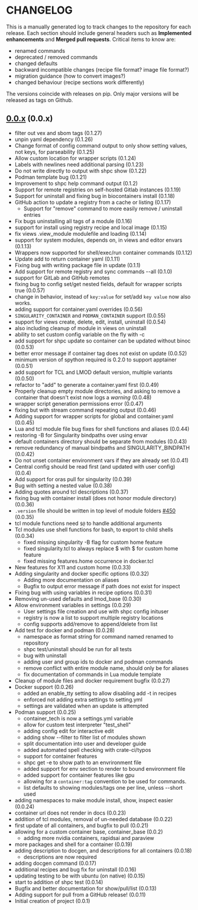 # CHANGELOG

This is a manually generated log to track changes to the repository for each release.
Each section should include general headers such as **Implemented enhancements**
and **Merged pull requests**. Critical items to know are:

 - renamed commands
 - deprecated / removed commands
 - changed defaults
 - backward incompatible changes (recipe file format? image file format?)
 - migration guidance (how to convert images?)
 - changed behaviour (recipe sections work differently)

The versions coincide with releases on pip. Only major versions will be released as tags on Github.

## [0.0.x](https://github.com/singularityhub/singularity-hpc/tree/main) (0.0.x)
 - filter out vex and sbom tags (0.1.27)
 - unpin yaml dependency (0.1.26)
 - Change format of config command output to only show setting values, not keys, for parseability (0.1.25)
 - Allow custom location for wrapper scripts (0.1.24)
 - Labels with newlines need additional parsing (0.1.23)
 - Do not write directly to output with shpc show (0.1.22)
 - Podman template bug (0.1.21)
 - Improvement to shpc help command output (0.1.2)
 - Support for remote registries on self-hosted Gitlab instances (0.1.19)
 - Support for uninstall and fixing bug in biocontainers install (0.1.18)
 - GitHub action to update a registry from a cache or listing (0.1.17)
   - Support for "remove" command to more easily remove / uninstall entries
 - Fix bugs uninstalling all tags of a module (0.1.16)
 - support for install using registry recipe and local image (0.1.15)
 - fix views .view_module modulefile and loading (0.1.14)
 - support for system modules, depends on, in views and editor envars (0.1.13)
 - Wrappers now supported for shell/exec/run container commands (0.1.12)
 - Update add to return container yaml (0.1.11)
 - Fixing bug with writing package file in update (0.1.1)
 - Add support for remote registry and sync commands --all (0.1.0)
  - support for GitLab and GitHub remotes
 - fixing bug to config set/get nested fields, default for wrapper scripts true (0.0.57)
  - change in behavior, instead of `key:value` for set/add `key value` now also works.
 - adding support for container.yaml overrides (0.0.56)
 - `SINGULARITY_CONTAINER` and `PODMAN_CONTAINER` support (0.0.55)
 - support for views create, delete, edit, install, uninstall (0.0.54)
  - also including cleanup of module in views on uninstall
  - ability to set custom config variable on the fly with -c
 - add support for shpc update so container can be updated without binoc (0.0.53)
 - better error message if container tag does not exist on update (0.0.52)
 - minimum version of spython required is 0.2.0 to support apptainer (0.0.51)
 - add support for TCL and LMOD default version, multiple variants (0.0.50)
 - refactor to "add" to generate a container.yaml first (0.0.49)
 - Properly cleanup empty module directories, and asking to remove a container that doesn't exist now logs a _warning_ (0.0.48)
 - wrapper script generation permissions error (0.0.47)
 - fixing but with stream command repeating output (0.0.46)
 - Adding support for wrapper scripts for global and container.yaml (0.0.45)
 - Lua and tcl module file bug fixes for shell functions and aliases (0.0.44)
  - restoring -B for Singularity bindpaths over using envar
 - default containers directory should be separate from modules (0.0.43)
 - remove redundancy of manual bindpaths and SINGULARITY_BINDPATH (0.0.42)
 - Do not unset container environment vars if they are already set (0.0.41)
 - Central config should be read first (and updated with user config) (0.0.4)
 - Add support for oras pull for singularity (0.0.39)
 - Bug with setting a nested value (0.0.38)
 - Adding quotes around tcl descriptions (0.0.37)
 - fixing bug with container install (does not honor module directory) (0.0.36)
 - `.version` file should be written in top level of module folders [#450](https://github.com/singularityhub/singularity-hpc/issues/450) (0.0.35)
  - tcl module functions need `$@` to handle additional arguments
 - Tcl modules use shell functions for bash, to export to child shells (0.0.34)
   - fixed missing singularity -B flag for custom home feature
   - fixed singularity.tcl to always replace $ with \$ for custom home feature
   - fixed missing features.home occurrence in docker.tcl
 - New features for X11 and custom home (0.0.33)
 - Adding singularity and docker specific options (0.0.32)
   - Adding more documentation on aliases
   - Bugfix to output error message if path does not exist for inspect
 - Fixing bug with using variables in recipe options (0.0.31)
 - Removing un-used defaults and lmod_base (0.0.30)
 - Allow environment variables in settings (0.0.29)
   - User settings file creation and use with shpc config inituser
   - registry is now a list to support multiple registry locations
   - config supports add/remove to append/delete from list
 - Add test for docker and podman (0.0.28)
   - namespace as format string for command named renamed to repository
   - shpc test/uninstall should be run for all tests
   - bug with uninstall
   - adding user and group ids to docker and podman commands
   - remove conflict with entire module name, should only be for aliases
   - fix documentation of commands in Lua module template
 - Cleanup of module files and docker requirement bugfix (0.0.27)
 - Docker support (0.0.26)
   - added an enable_tty setting to allow disabling add -t in recipes
   - enforced not adding extra settings to setting.yml
   - settings are validated when an update is attempted
 - Podman support (0.0.25)
   - container_tech is now a settings.yml variable
   - allow for custom test interpreter "test_shell"
   - adding config edit for interactive edit
   - adding show --filter to filter list of modules shown
   - split documentation into user and developer guide
   - added automated spell checking with crate-ci/typos
   - support for container features
   - shpc get -e to show path to an envrironment file
   - added support for env section to render to bound environment file
   - added support for container features like gpu
   - allowing for a `container:tag` convention to be used for commands.
   - list defaults to showing modules/tags one per line, unless --short used
 - adding namespaces to make module install, show, inspect easier (0.0.24)
 - container url does not render in docs (0.0.23)
 - addition of tcl modules, removal of un-needed database (0.0.22)
 - first update of all containers, and bugfix to pull (0.0.21)
 - allowing for a custom container base, container_base (0.0.2)
   - adding more nvidia containers, rapidsai and paraview
 - more packages and shell for a container (0.0.19)
 - adding description to docgen, and descriptions for all containers (0.0.18)
   - descriptions are now required
 - adding docgen command (0.0.17)
 - additional recipes and bug fix for uninstall (0.0.16)
 - updating testing to be with ubuntu (on native) (0.0.15)
 - start to addition of shpc test (0.0.14)
 - Bugfix and better documentation for show/pull/list (0.0.13)
 - Adding support for pull from a GitHub release! (0.0.11)
 - Initial creation of project (0.0.1)
